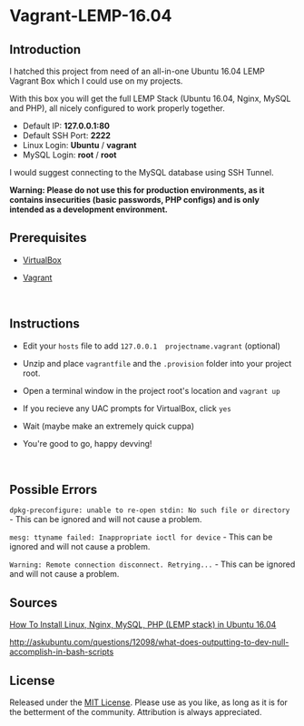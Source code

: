 # Vagrant-LEMP-16.04

## Introduction	

I hatched this project from need of an all-in-one Ubuntu 16.04 LEMP Vagrant Box which I could use on my projects.

With this box you will get the full LEMP Stack (Ubuntu 16.04, Nginx, MySQL and PHP), all nicely configured to work properly together.

- Default IP: **127.0.0.1:80**
- Default SSH Port: **2222**
- Linux Login: **Ubuntu** / **vagrant**
- MySQL Login: **root** / **root**

I would suggest connecting to the MySQL database using SSH Tunnel.

**Warning: Please do not use this for production environments, as it contains insecurities (basic passwords, PHP configs) and is only intended as a development environment.**



## Prerequisites

+ [VirtualBox](https://www.virtualbox.org/)

+ [Vagrant](https://www.vagrantup.com/)

  ​

## Instructions

- Edit your `hosts` file to add `127.0.0.1	projectname.vagrant` (optional)


- Unzip and place `vagrantfile` and the `.provision` folder into your project root.


- Open a terminal window in the project root's location and `vagrant up` 

- If you recieve any UAC prompts for VirtualBox, click `yes` 

- Wait (maybe make an extremely quick cuppa)

- You're good to go, happy devving!

  ​

## Possible Errors

`dpkg-preconfigure: unable to re-open stdin: No such file or directory` - This can be ignored and will not cause a problem.

`mesg: ttyname failed: Inappropriate ioctl for device`  - This can be ignored and will not cause a problem.

`Warning: Remote connection disconnect. Retrying...`  - This can be ignored and will not cause a problem.



## Sources

[How To Install Linux, Nginx, MySQL, PHP (LEMP stack) in Ubuntu 16.04](https://www.digitalocean.com/community/tutorials/how-to-install-linux-nginx-mysql-php-lemp-stack-in-ubuntu-16-04)

http://askubuntu.com/questions/12098/what-does-outputting-to-dev-null-accomplish-in-bash-scripts



## License

Released under the [MIT License](http://choosealicense.com/licenses/mit/). Please use as you like, as long as it is for the betterment of the community. Attribution is always appreciated.
